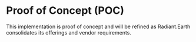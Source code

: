 # Proof of Concept (POC)

This implementation is proof of concept and will be refined as Radiant.Earth consolidates
its offerings and vendor requirements.
